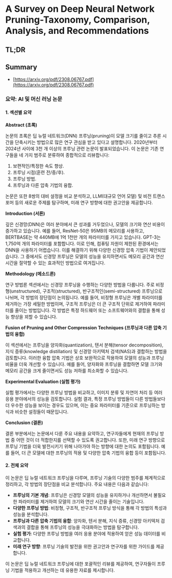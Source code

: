 # A Survey on Deep Neural Network Pruning-Taxonomy, Comparison, Analysis, and Recommendations
## TL;DR
## Summary
- [https://arxiv.org/pdf/2308.06767.pdf](https://arxiv.org/pdf/2308.06767.pdf)

### 요약: AI 및 머신 러닝 논문

#### 1. 섹션별 요약

**Abstract (초록)**

논문의 초록은 딥 뉴럴 네트워크(DNN) 프루닝(pruning)이 모델 크기를 줄이고 추론 시간을 단축시키는 방법으로 많은 연구 관심을 받고 있다고 설명합니다. 2020년부터 2024년 사이에 3천 개 이상의 프루닝 관련 논문이 발표되었습니다. 이 논문은 기존 연구들을 네 가지 범주로 분류하여 종합적으로 리뷰합니다:
1. 보편적인/특정한 속도 향상.
2. 프루닝 시점(훈련 전/중/후).
3. 프루닝 방법.
4. 프루닝과 다른 압축 기법의 융합.

논문은 또한 8쌍의 대비 설정을 비교 분석하고, LLM(대규모 언어 모델) 및 비전 트랜스포머 등의 새로운 주제를 탐구하며, 미래 연구 방향에 대한 권고안을 제공합니다.

**Introduction (서론)**

깊은 신경망(DNN)은 여러 분야에서 큰 성과를 거두었으나, 모델의 크기와 연산 비용이 증가하고 있습니다. 예를 들어, ResNet-50은 95MB의 메모리를 사용하고, BERTBASE는 약 440MB에 1억 1천만 개의 파라미터를 가지고 있습니다. GPT-3는 1,750억 개의 파라미터를 포함합니다. 이로 인해, 컴퓨팅 자원이 제한된 환경에서는 DNN을 사용하기 어렵습니다. 이를 해결하기 위해 다양한 신경망 압축 기법이 제안되었습니다. 그 중에서도 신경망 프루닝은 모델의 성능을 유지하면서도 메모리 공간과 연산 시간을 절약할 수 있는 효과적인 방법으로 여겨집니다.

**Methodology (메소드론)**

연구 방법론 섹션에서는 신경망 프루닝을 수행하는 다양한 방법을 다룹니다. 주로 비정형(unstructured), 구조적(structured), 반구조적인(semi-structured) 프루닝으로 나뉘며, 각 방법의 장단점이 논의됩니다. 예를 들어, 비정형 프루닝은 개별 파라미터를 제거하는 가장 세밀한 방법이며, 구조적 프루닝은 더 큰 구조적 단위로 제거하여 파라미터를 줄이는 방법입니다. 각 방법은 특정 하드웨어 또는 소프트웨어와의 결합을 통해 성능 향상을 꾀할 수 있습니다.

**Fusion of Pruning and Other Compression Techniques (프루닝과 다른 압축 기법의 융합)**

이 섹션에서는 프루닝을 양자화(quantization), 텐서 분해(tensor decomposition), 지식 증류(knowledge distillation) 및 신경망 아키텍처 검색(NAS)과 결합하는 방법을 검토합니다. 이러한 융합 압축 기법은 상호 보완적으로 작용하여 모델의 성능과 프루닝 비율을 더욱 개선할 수 있습니다. 예를 들어, 양자화와 프루닝을 결합하면 모델 크기와 메모리 공간을 크게 줄이면서도 성능 저하를 최소화할 수 있습니다.

**Experimental Evaluation (실험 평가)**

실험 평가에서는 다양한 프루닝 방법을 비교하고, 이미지 분류 및 자연어 처리 등 여러 응용 분야에서의 성능을 검토합니다. 실험 결과, 특정 프루닝 방법들이 다른 방법들보다 더 우수한 성능을 보이는 경우도 있으며, 이는 중요 파라미터를 기준으로 프루닝하는 방식과 비슷한 설정들이 때문입니다.

**Conclusion (결론)**

결론 부분에서는 논문에서 다룬 주요 내용을 요약하고, 연구자들에게 현재의 프루닝 방법 중 어떤 것이 더 적합한지를 선택할 수 있도록 권고합니다. 또한, 미래 연구 방향으로 프루닝 기법을 더욱 발전시키기 위해 나아가야 하는 방향에 대한 논의도 포함됩니다. 예를 들어, 더 큰 모델에 대한 프루닝의 적용 및 다양한 압축 기법의 융합 등이 포함됩니다.

#### 2. 전체 요약

이 논문은 딥 뉴럴 네트워크 프루닝을 다루며, 프루닝 기술의 다양한 범주를 체계적으로 정리하고, 각 방법의 장단점을 비교 분석합니다. 주요 내용은 다음과 같습니다:
- **프루닝의 기본 개념**: 프루닝은 신경망 모델의 성능을 유지하거나 개선하면서 불필요한 파라미터를 제거하여 모델의 크기와 연산 시간을 줄이는 기술입니다.
- **다양한 프루닝 방법**: 비정형, 구조적, 반구조적 프루닝 방식을 통해 각 방법의 특성과 성능을 분석합니다.
- **프루닝과 다른 압축 기법의 융합**: 양자화, 텐서 분해, 지식 증류, 신경망 아키텍처 검색과의 결합을 통해 프루닝의 성능을 극대화하는 방법을 탐구합니다.
- **실험 평가**: 다양한 프루닝 방법을 여러 응용 분야에 적용하여 얻은 성능 데이터를 비교합니다.
- **미래 연구 방향**: 프루닝 기술의 발전을 위한 권고안과 연구자를 위한 가이드를 제공합니다.

이 논문은 딥 뉴럴 네트워크 프루닝에 대한 포괄적인 리뷰를 제공하여, 연구자들이 프루닝 기법을 적용하고 개선하는 데 유용한 자료를 제시합니다.